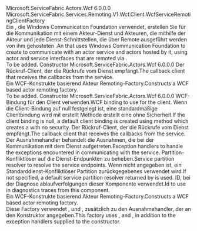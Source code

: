 <Type Name="WcfActorRemotingClientFactory" FullName="Microsoft.ServiceFabric.Actors.Remoting.V1.Wcf.Client.WcfActorRemotingClientFactory">
  <TypeSignature Language="C#" Value="public class WcfActorRemotingClientFactory : Microsoft.ServiceFabric.Services.Remoting.V1.Wcf.Client.WcfServiceRemotingClientFactory" />
  <TypeSignature Language="ILAsm" Value=".class public auto ansi beforefieldinit WcfActorRemotingClientFactory extends Microsoft.ServiceFabric.Services.Remoting.V1.Wcf.Client.WcfServiceRemotingClientFactory" />
  <TypeSignature Language="DocId" Value="T:Microsoft.ServiceFabric.Actors.Remoting.V1.Wcf.Client.WcfActorRemotingClientFactory" />
  <TypeSignature Language="VB.NET" Value="Public Class WcfActorRemotingClientFactory&#xA;Inherits WcfServiceRemotingClientFactory" />
  <TypeSignature Language="F#" Value="type WcfActorRemotingClientFactory = class&#xA;    inherit WcfServiceRemotingClientFactory" />
  <AssemblyInfo>
    <AssemblyName>Microsoft.ServiceFabric.Actors.Wcf</AssemblyName>
    <AssemblyVersion>6.0.0.0</AssemblyVersion>
  </AssemblyInfo>
  <Base>
    <BaseTypeName>Microsoft.ServiceFabric.Services.Remoting.V1.Wcf.Client.WcfServiceRemotingClientFactory</BaseTypeName>
  </Base>
  <Interfaces />
  <Docs>
    <summary>
                <span data-ttu-id="d7cbc-101">Ein <see cref="T:Microsoft.ServiceFabric.Services.Remoting.V1.Client.IServiceRemotingClientFactory" /> , die Windows Communication Foundation verwendet, erstellen Sie <see cref="T:Microsoft.ServiceFabric.Services.Remoting.V1.Client.IServiceRemotingClient" /> für die Kommunikation mit einem Akteur-Dienst und Akteuren, die mithilfe der Akteur und jede Dienst-Schnittstellen, die über Remote ausgeführt werden von ihm gehosteten <see cref="T:Microsoft.ServiceFabric.Actors.Remoting.V1.Wcf.Runtime.WcfActorServiceRemotingListener" />.</span><span class="sxs-lookup"><span data-stu-id="d7cbc-101">An <see cref="T:Microsoft.ServiceFabric.Services.Remoting.V1.Client.IServiceRemotingClientFactory" /> that uses Windows Communication Foundation to create <see cref="T:Microsoft.ServiceFabric.Services.Remoting.V1.Client.IServiceRemotingClient" /> to communicate with an actor service and actors hosted by it, using actor and service interfaces that are remoted via <see cref="T:Microsoft.ServiceFabric.Actors.Remoting.V1.Wcf.Runtime.WcfActorServiceRemotingListener" />.</span></span>
                </summary>
    <remarks>To be added.</remarks>
  </Docs>
  <Members>
    <Member MemberName=".ctor">
      <MemberSignature Language="C#" Value="public WcfActorRemotingClientFactory (Microsoft.ServiceFabric.Services.Remoting.V1.IServiceRemotingCallbackClient callbackClient);" />
      <MemberSignature Language="ILAsm" Value=".method public hidebysig specialname rtspecialname instance void .ctor(class Microsoft.ServiceFabric.Services.Remoting.V1.IServiceRemotingCallbackClient callbackClient) cil managed" />
      <MemberSignature Language="DocId" Value="M:Microsoft.ServiceFabric.Actors.Remoting.V1.Wcf.Client.WcfActorRemotingClientFactory.#ctor(Microsoft.ServiceFabric.Services.Remoting.V1.IServiceRemotingCallbackClient)" />
      <MemberSignature Language="VB.NET" Value="Public Sub New (callbackClient As IServiceRemotingCallbackClient)" />
      <MemberSignature Language="F#" Value="new Microsoft.ServiceFabric.Actors.Remoting.V1.Wcf.Client.WcfActorRemotingClientFactory : Microsoft.ServiceFabric.Services.Remoting.V1.IServiceRemotingCallbackClient -&gt; Microsoft.ServiceFabric.Actors.Remoting.V1.Wcf.Client.WcfActorRemotingClientFactory" Usage="new Microsoft.ServiceFabric.Actors.Remoting.V1.Wcf.Client.WcfActorRemotingClientFactory callbackClient" />
      <MemberType>Constructor</MemberType>
      <AssemblyInfo>
        <AssemblyName>Microsoft.ServiceFabric.Actors.Wcf</AssemblyName>
        <AssemblyVersion>6.0.0.0</AssemblyVersion>
      </AssemblyInfo>
      <Parameters>
        <Parameter Name="callbackClient" Type="Microsoft.ServiceFabric.Services.Remoting.V1.IServiceRemotingCallbackClient" />
      </Parameters>
      <Docs>
        <param name="callbackClient">
                <span data-ttu-id="d7cbc-102">Der Rückruf-Client, der die Rückrufe vom Dienst empfängt.</span><span class="sxs-lookup"><span data-stu-id="d7cbc-102">The callback client that receives the callbacks from the service.</span></span>
            </param>
        <summary>
                <span data-ttu-id="d7cbc-103">Ein WCF-Konstrukte basierend Akteur Remoting-Factory.</span><span class="sxs-lookup"><span data-stu-id="d7cbc-103">Constructs a WCF based actor remoting factory.</span></span>
            </summary>
        <remarks>To be added.</remarks>
      </Docs>
    </Member>
    <Member MemberName=".ctor">
      <MemberSignature Language="C#" Value="public WcfActorRemotingClientFactory (System.ServiceModel.Channels.Binding clientBinding, Microsoft.ServiceFabric.Services.Remoting.V1.IServiceRemotingCallbackClient callbackClient, System.Collections.Generic.IEnumerable&lt;Microsoft.ServiceFabric.Services.Communication.Client.IExceptionHandler&gt; exceptionHandlers = null, Microsoft.ServiceFabric.Services.Client.IServicePartitionResolver servicePartitionResolver = null, string traceId = null);" />
      <MemberSignature Language="ILAsm" Value=".method public hidebysig specialname rtspecialname instance void .ctor(class System.ServiceModel.Channels.Binding clientBinding, class Microsoft.ServiceFabric.Services.Remoting.V1.IServiceRemotingCallbackClient callbackClient, class System.Collections.Generic.IEnumerable`1&lt;class Microsoft.ServiceFabric.Services.Communication.Client.IExceptionHandler&gt; exceptionHandlers, class Microsoft.ServiceFabric.Services.Client.IServicePartitionResolver servicePartitionResolver, string traceId) cil managed" />
      <MemberSignature Language="DocId" Value="M:Microsoft.ServiceFabric.Actors.Remoting.V1.Wcf.Client.WcfActorRemotingClientFactory.#ctor(System.ServiceModel.Channels.Binding,Microsoft.ServiceFabric.Services.Remoting.V1.IServiceRemotingCallbackClient,System.Collections.Generic.IEnumerable{Microsoft.ServiceFabric.Services.Communication.Client.IExceptionHandler},Microsoft.ServiceFabric.Services.Client.IServicePartitionResolver,System.String)" />
      <MemberSignature Language="VB.NET" Value="Public Sub New (clientBinding As Binding, callbackClient As IServiceRemotingCallbackClient, Optional exceptionHandlers As IEnumerable(Of IExceptionHandler) = null, Optional servicePartitionResolver As IServicePartitionResolver = null, Optional traceId As String = null)" />
      <MemberSignature Language="F#" Value="new Microsoft.ServiceFabric.Actors.Remoting.V1.Wcf.Client.WcfActorRemotingClientFactory : System.ServiceModel.Channels.Binding * Microsoft.ServiceFabric.Services.Remoting.V1.IServiceRemotingCallbackClient * seq&lt;Microsoft.ServiceFabric.Services.Communication.Client.IExceptionHandler&gt; * Microsoft.ServiceFabric.Services.Client.IServicePartitionResolver * string -&gt; Microsoft.ServiceFabric.Actors.Remoting.V1.Wcf.Client.WcfActorRemotingClientFactory" Usage="new Microsoft.ServiceFabric.Actors.Remoting.V1.Wcf.Client.WcfActorRemotingClientFactory (clientBinding, callbackClient, exceptionHandlers, servicePartitionResolver, traceId)" />
      <MemberType>Constructor</MemberType>
      <AssemblyInfo>
        <AssemblyName>Microsoft.ServiceFabric.Actors.Wcf</AssemblyName>
        <AssemblyVersion>6.0.0.0</AssemblyVersion>
      </AssemblyInfo>
      <Parameters>
        <Parameter Name="clientBinding" Type="System.ServiceModel.Channels.Binding" />
        <Parameter Name="callbackClient" Type="Microsoft.ServiceFabric.Services.Remoting.V1.IServiceRemotingCallbackClient" />
        <Parameter Name="exceptionHandlers" Type="System.Collections.Generic.IEnumerable&lt;Microsoft.ServiceFabric.Services.Communication.Client.IExceptionHandler&gt;" />
        <Parameter Name="servicePartitionResolver" Type="Microsoft.ServiceFabric.Services.Client.IServicePartitionResolver" />
        <Parameter Name="traceId" Type="System.String" />
      </Parameters>
      <Docs>
        <param name="clientBinding">
                <span data-ttu-id="d7cbc-104">WCF-Bindung für den Client verwenden.</span><span class="sxs-lookup"><span data-stu-id="d7cbc-104">WCF binding to use for the client.</span></span> <span data-ttu-id="d7cbc-105">Wenn die Client-Bindung auf null festgelegt ist, eine standardmäßige Clientbindung wird mit erstellt <see cref="M:Microsoft.ServiceFabric.Services.Communication.Wcf.WcfUtility.CreateTcpClientBinding(System.Int64,System.TimeSpan,System.TimeSpan)" /> Methode erstellt eine <see cref="T:System.ServiceModel.NetTcpBinding" /> ohne Sicherheit.</span><span class="sxs-lookup"><span data-stu-id="d7cbc-105">If the client binding is null, a default client binding is created using <see cref="M:Microsoft.ServiceFabric.Services.Communication.Wcf.WcfUtility.CreateTcpClientBinding(System.Int64,System.TimeSpan,System.TimeSpan)" /> method which creates a <see cref="T:System.ServiceModel.NetTcpBinding" /> with no security.</span></span>
                </param>
        <param name="callbackClient">
                <span data-ttu-id="d7cbc-106">Der Rückruf-Client, der die Rückrufe vom Dienst empfängt.</span><span class="sxs-lookup"><span data-stu-id="d7cbc-106">The callback client that receives the callbacks from the service.</span></span>
            </param>
        <param name="exceptionHandlers">
                <span data-ttu-id="d7cbc-107">Der Ausnahmehandler behandelt die Ausnahmen, die bei der Kommunikation mit dem Dienst aufgetreten.</span><span class="sxs-lookup"><span data-stu-id="d7cbc-107">Exception handlers to handle the exceptions encountered in communicating with the service.</span></span>
            </param>
        <param name="servicePartitionResolver">
                <span data-ttu-id="d7cbc-108">Partition-Konfliktlöser auf die Dienst-Endpunkten zu beheben.</span><span class="sxs-lookup"><span data-stu-id="d7cbc-108">Service partition resolver to resolve the service endpoints.</span></span> <span data-ttu-id="d7cbc-109">Wenn nicht angegeben ist, ein Standarddienst-Konfliktlöser Partition zurückgegebenes <see cref="M:Microsoft.ServiceFabric.Services.Client.ServicePartitionResolver.GetDefault" /> verwendet wird.</span><span class="sxs-lookup"><span data-stu-id="d7cbc-109">If not specified, a default service partition resolver returned by <see cref="M:Microsoft.ServiceFabric.Services.Client.ServicePartitionResolver.GetDefault" /> is used.</span></span>
                </param>
        <param name="traceId">
                <span data-ttu-id="d7cbc-110">ID, bei der Diagnose ablaufverfolgungen dieser Komponente verwendet.</span><span class="sxs-lookup"><span data-stu-id="d7cbc-110">Id to use in diagnostics traces from this component.</span></span>
            </param>
        <summary>
                <span data-ttu-id="d7cbc-111">Ein WCF-Konstrukte basierend Akteur Remoting-Factory.</span><span class="sxs-lookup"><span data-stu-id="d7cbc-111">Constructs a WCF based actor remoting factory.</span></span>
            </summary>
        <remarks>
                <span data-ttu-id="d7cbc-112">Diese Factory verwendet <see cref="T:Microsoft.ServiceFabric.Services.Communication.Wcf.Client.WcfExceptionHandler" />, <see cref="T:Microsoft.ServiceFabric.Services.Remoting.Client.ServiceRemotingExceptionHandler" /> und <see cref="T:Microsoft.ServiceFabric.Actors.Remoting.Client.ActorRemotingExceptionHandler" />, zusätzlich zu den Ausnahmehandler, der an den Konstruktor angegeben.</span><span class="sxs-lookup"><span data-stu-id="d7cbc-112">This factory uses <see cref="T:Microsoft.ServiceFabric.Services.Communication.Wcf.Client.WcfExceptionHandler" />, <see cref="T:Microsoft.ServiceFabric.Services.Remoting.Client.ServiceRemotingExceptionHandler" /> and <see cref="T:Microsoft.ServiceFabric.Actors.Remoting.Client.ActorRemotingExceptionHandler" />, in addition to the exception handlers supplied to the constructor.</span></span> 
                </remarks>
      </Docs>
    </Member>
  </Members>
</Type>